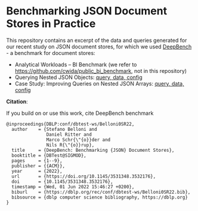 # Benchmarking JSON Document Stores in Practice

This repository contains an excerpt of the data and queries generated for our recent study on JSON document stores, for which we used [DeepBench](https://dl.acm.org/doi/10.1145/3531348.3532176) - a benchmark for document stores:

- Analytical Workloads – BI Benchmark (we refer to https://github.com/cwida/public_bi_benchmark, not in this repository)
- Querying Nested JSON Objects: [query, data, config](https://github.com/dritter-sap/deepbench_example_data_sets/tree/main/experiments/nested_json_object)
- Case Study: Improving Queries on Nested JSON Arrays: [query, data, config](https://github.com/dritter-sap/deepbench_example_data_sets/tree/main/experiments/unnest_json_arrays)

**Citation**:

If you build on or use this work, cite DeepBench benchmark
```
@inproceedings{DBLP:conf/dbtest-ws/Belloni0SR22,
  author    = {Stefano Belloni and
               Daniel Ritter and
               Marco Schr{\"{o}}der and
               Nils R{\"{o}}rup},
  title     = {DeepBench: Benchmarking {JSON} Document Stores},
  booktitle = {DBTest@SIGMOD},
  pages     = {1--9},
  publisher = {{ACM}},
  year      = {2022},
  url       = {https://doi.org/10.1145/3531348.3532176},
  doi       = {10.1145/3531348.3532176},
  timestamp = {Wed, 01 Jun 2022 15:46:27 +0200},
  biburl    = {https://dblp.org/rec/conf/dbtest-ws/Belloni0SR22.bib},
  bibsource = {dblp computer science bibliography, https://dblp.org}
}
```
